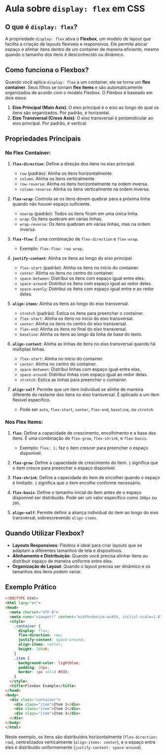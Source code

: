 # Aula sobre `display: flex` em CSS

## O que é `display: flex`?

A propriedade `display: flex` ativa o **Flexbox**, um modelo de layout que facilita a criação de layouts flexíveis e responsivos. Ele permite alocar espaço e alinhar itens dentro de um container de maneira eficiente, mesmo quando o tamanho dos itens é desconhecido ou dinâmico.

## Como funciona o Flexbox?

Quando você aplica `display: flex` a um container, ele se torna um **flex container**. Seus filhos se tornam **flex items** e são automaticamente organizados de acordo com o modelo Flexbox. O Flexbox é baseado em dois eixos:

1. **Eixo Principal (Main Axis)**: O eixo principal é o eixo ao longo do qual os itens são organizados. Por padrão, é horizontal.
2. **Eixo Transversal (Cross Axis)**: O eixo transversal é perpendicular ao eixo principal. Por padrão, é vertical.

## Propriedades Principais

### No Flex Container:

1. **`flex-direction`**: Define a direção dos itens no eixo principal.
   - `row` (padrão): Alinha os itens horizontalmente.
   - `column`: Alinha os itens verticalmente.
   - `row-reverse`: Alinha os itens horizontalmente na ordem inversa.
   - `column-reverse`: Alinha os itens verticalmente na ordem inversa.

2. **`flex-wrap`**: Controla se os itens devem quebrar para a próxima linha quando não houver espaço suficiente.
   - `nowrap` (padrão): Todos os itens ficam em uma única linha.
   - `wrap`: Os itens quebram em várias linhas.
   - `wrap-reverse`: Os itens quebram em várias linhas, mas na ordem inversa.

3. **`flex-flow`**: É uma combinação de `flex-direction` e `flex-wrap`.
   - Exemplo: `flex-flow: row wrap;`

4. **`justify-content`**: Alinha os itens ao longo do eixo principal.
   - `flex-start` (padrão): Alinha os itens no início do container.
   - `center`: Alinha os itens no centro do container.
   - `space-between`: Distribui os itens com espaço igual entre eles.
   - `space-around`: Distribui os itens com espaço igual ao redor deles.
   - `space-evenly`: Distribui os itens com espaço igual entre e ao redor deles.

5. **`align-items`**: Alinha os itens ao longo do eixo transversal.
   - `stretch` (padrão): Estica os itens para preencher o container.
   - `flex-start`: Alinha os itens no início do eixo transversal.
   - `center`: Alinha os itens no centro do eixo transversal.
   - `flex-end`: Alinha os itens no final do eixo transversal.
   - `baseline`: Alinha os itens ao longo da linha de base do texto.

6. **`align-content`**: Alinha as linhas de itens no eixo transversal quando há múltiplas linhas.
   - `flex-start`: Alinha no início do container.
   - `center`: Alinha no centro do container.
   - `space-between`: Distribui linhas com espaço igual entre elas.
   - `space-around`: Distribui linhas com espaço igual ao redor delas.
   - `stretch`: Estica as linhas para preencher o container.

7. **`align-self`**: Permite que um item individual se alinhe de maneira diferente do restante dos itens no eixo transversal. É aplicado a um item flexível específico.
   - Pode ser `auto`, `flex-start`, `center`, `flex-end`, `baseline`, ou `stretch`.

### Nos Flex Items:

1. **`flex`**: Define a capacidade de crescimento, encolhimento e a base dos itens. É uma combinação de `flex-grow`, `flex-shrink`, e `flex-basis`.
   - Exemplo: `flex: 1;` faz o item crescer para preencher o espaço disponível.

2. **`flex-grow`**: Define a capacidade de crescimento do item. `1` significa que o item cresce para preencher o espaço disponível.

3. **`flex-shrink`**: Define a capacidade do item de encolher quando o espaço é limitado. `1` significa que o item encolhe conforme necessário.

4. **`flex-basis`**: Define o tamanho inicial do item antes de o espaço disponível ser distribuído. Pode ser um valor específico como `200px` ou `20%`.

5. **`align-self`**: Permite definir a aliança individual do item ao longo do eixo transversal, sobrescrevendo `align-items`.

## Quando Utilizar Flexbox?

- **Layouts Responsivos**: Flexbox é ideal para criar layouts que se adaptam a diferentes tamanhos de tela e dispositivos.
- **Alinhamento e Distribuição**: Quando você precisa alinhar itens ou distribuir espaço de maneira uniforme entre eles.
- **Organização de Layout**: Quando o layout precisa ser dinâmico e os tamanhos dos itens podem variar.

## Exemplo Prático

```html
<!DOCTYPE html>
<html lang="en">
<head>
  <meta charset="UTF-8">
  <meta name="viewport" content="width=device-width, initial-scale=1.0">
  <style>
    .container {
      display: flex;
      flex-direction: row;
      justify-content: space-around;
      align-items: center;
      height: 100vh;
    }
    .item {
      background-color: lightblue;
      padding: 20px;
      border: 1px solid #333;
    }
  </style>
  <title>Flexbox Example</title>
</head>
<body>
  <div class="container">
    <div class="item">Item 1</div>
    <div class="item">Item 2</div>
    <div class="item">Item 3</div>
  </div>
</body>
</html>
```

Neste exemplo, os itens são distribuídos horizontalmente (`flex-direction: row`), centralizados verticalmente (`align-items: center`), e o espaço entre eles é distribuído uniformemente (`justify-content: space-around`).